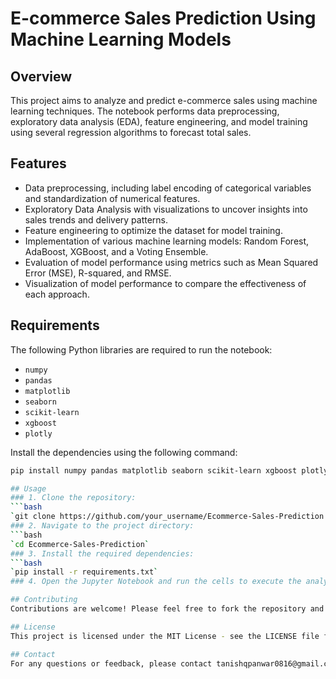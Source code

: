 # E-commerce Sales Prediction Using Machine Learning Models

## Overview

This project aims to analyze and predict e-commerce sales using machine learning techniques. The notebook performs data preprocessing, exploratory data analysis (EDA), feature engineering, and model training using several regression algorithms to forecast total sales.

## Features

- Data preprocessing, including label encoding of categorical variables and standardization of numerical features.
- Exploratory Data Analysis with visualizations to uncover insights into sales trends and delivery patterns.
- Feature engineering to optimize the dataset for model training.
- Implementation of various machine learning models: Random Forest, AdaBoost, XGBoost, and a Voting Ensemble.
- Evaluation of model performance using metrics such as Mean Squared Error (MSE), R-squared, and RMSE.
- Visualization of model performance to compare the effectiveness of each approach.

## Requirements

The following Python libraries are required to run the notebook:

- `numpy`
- `pandas`
- `matplotlib`
- `seaborn`
- `scikit-learn`
- `xgboost`
- `plotly`

Install the dependencies using the following command:

```bash
pip install numpy pandas matplotlib seaborn scikit-learn xgboost plotly

## Usage
### 1. Clone the repository:
```bash
`git clone https://github.com/your_username/Ecommerce-Sales-Prediction.git`
### 2. Navigate to the project directory:
```bash
`cd Ecommerce-Sales-Prediction`
### 3. Install the required dependencies:
```bash
`pip install -r requirements.txt`
### 4. Open the Jupyter Notebook and run the cells to execute the analysis and prediction workflow.

## Contributing
Contributions are welcome! Please feel free to fork the repository and submit a Pull Request with your improvements.

## License
This project is licensed under the MIT License - see the LICENSE file for details.

## Contact
For any questions or feedback, please contact tanishqpanwar0816@gmail.com
